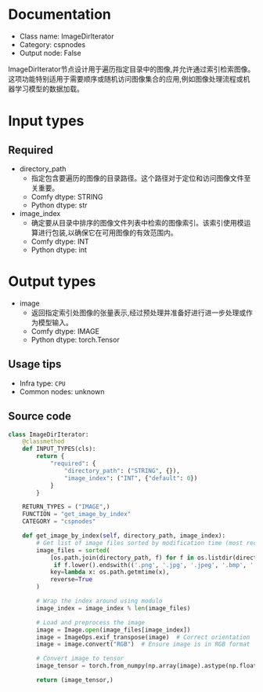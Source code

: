 
# Documentation
- Class name: ImageDirIterator
- Category: cspnodes
- Output node: False

ImageDirIterator节点设计用于遍历指定目录中的图像,并允许通过索引检索图像。这项功能特别适用于需要顺序或随机访问图像集合的应用,例如图像处理流程或机器学习模型的数据加载。

# Input types
## Required
- directory_path
    - 指定包含要遍历的图像的目录路径。这个路径对于定位和访问图像文件至关重要。
    - Comfy dtype: STRING
    - Python dtype: str
- image_index
    - 确定要从目录中排序的图像文件列表中检索的图像索引。该索引使用模运算进行包装,以确保它在可用图像的有效范围内。
    - Comfy dtype: INT
    - Python dtype: int

# Output types
- image
    - 返回指定索引处图像的张量表示,经过预处理并准备好进行进一步处理或作为模型输入。
    - Comfy dtype: IMAGE
    - Python dtype: torch.Tensor


## Usage tips
- Infra type: `CPU`
- Common nodes: unknown


## Source code
```python
class ImageDirIterator:
    @classmethod
    def INPUT_TYPES(cls):
        return {
            "required": {
                "directory_path": ("STRING", {}),
                "image_index": ("INT", {"default": 0})
            }
        }

    RETURN_TYPES = ("IMAGE",)
    FUNCTION = "get_image_by_index"
    CATEGORY = "cspnodes"

    def get_image_by_index(self, directory_path, image_index):
        # Get list of image files sorted by modification time (most recent first)
        image_files = sorted(
            [os.path.join(directory_path, f) for f in os.listdir(directory_path)
             if f.lower().endswith(('.png', '.jpg', '.jpeg', '.bmp', '.gif'))],
            key=lambda x: os.path.getmtime(x),
            reverse=True
        )

        # Wrap the index around using modulo
        image_index = image_index % len(image_files)

        # Load and preprocess the image
        image = Image.open(image_files[image_index])
        image = ImageOps.exif_transpose(image)  # Correct orientation
        image = image.convert("RGB")  # Ensure image is in RGB format

        # Convert image to tensor
        image_tensor = torch.from_numpy(np.array(image).astype(np.float32) / 255.0)[None,]

        return (image_tensor,)

```
